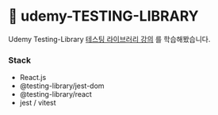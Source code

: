 # 🚀 udemy-TESTING-LIBRARY

Udemy Testing-Library [테스팅 라이브러리 강의](https://www.udemy.com/course/jest-testing-library/?couponCode=KEEPLEARNING) 를 학습해봤습니다.

### Stack

- React.js
- @testing-library/jest-dom
- @testing-library/react
- jest / vitest

